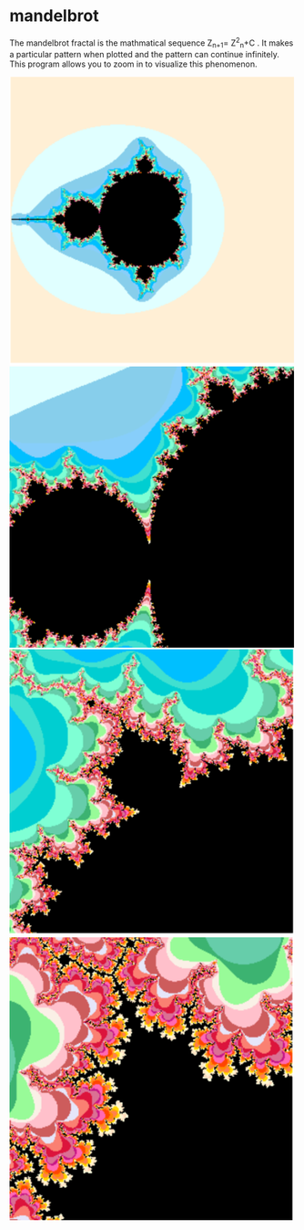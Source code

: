 # mandelbrot

The mandelbrot fractal is the mathmatical sequence Z<sub>n+1</sub>= Z<sup>2</sup><sub>n</sub>+C . It makes a particular pattern when plotted and the pattern can continue infinitely. This program allows you to zoom in to visualize this phenomenon.

<img src="images/fractal1.PNG" width="500">

<img src="images/fractal2.PNG" width="500">

<img src="images/fractal3.PNG" width="500">

<img src="images/fractal4.PNG" width="500">
